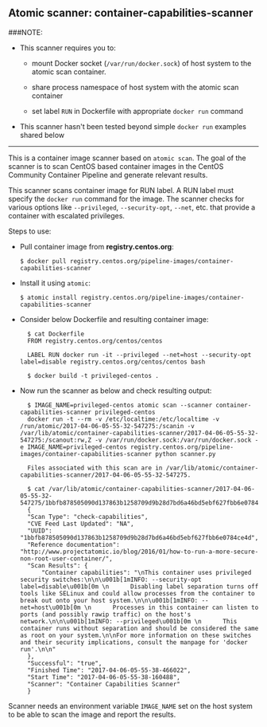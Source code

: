 Atomic scanner: container-capabilities-scanner
--------------------------------

###NOTE:

- This scanner requires you to:

    - mount Docker socket (`/var/run/docker.sock`) of host system to the atomic
      scan container.
    
    - share process namespace of host system with the atomic scan container

    - set label `RUN` in Dockerfile with appropriate `docker run` command

- This scanner hasn't been tested beyond simple `docker run` examples
  shared below

---


This is a container image scanner based on `atomic scan`. The goal of
the scanner is to scan CentOS based container images in the CentOS
Community Container Pipeline and generate relevant results.

This scanner scans container image for RUN label. A RUN label must
specify the `docker run` command for the image. The scanner checks for
various options like `--privileged`, `--security-opt`, `--net`,
etc. that provide a container with escalated privileges.

Steps to use:

- Pull container image from **registry.centos.org**:

    ```
    $ docker pull registry.centos.org/pipeline-images/container-capabilities-scanner
    ```

- Install it using `atomic`:

    ```
    $ atomic install registry.centos.org/pipeline-images/container-capabilities-scanner
    ```

- Consider below Dockerfile and resulting container image:


        $ cat Dockerfile
        FROM registry.centos.org/centos/centos

        LABEL RUN docker run -it --privileged --net=host --security-opt label=disable registry.centos.org/centos/centos bash

        $ docker build -t privileged-centos .

- Now run the scanner as below and check resulting output:
        
        $ IMAGE_NAME=privileged-centos atomic scan --scanner container-capabilities-scanner privileged-centos
        docker run -t --rm -v /etc/localtime:/etc/localtime -v /run/atomic/2017-04-06-05-55-32-547275:/scanin -v /var/lib/atomic/container-capabilities-scanner/2017-04-06-05-55-32-547275:/scanout:rw,Z -v /var/run/docker.sock:/var/run/docker.sock -e IMAGE_NAME=privileged-centos registry.centos.org/pipeline-images/container-capabilities-scanner python scanner.py
        
        Files associated with this scan are in /var/lib/atomic/container-capabilities-scanner/2017-04-06-05-55-32-547275.
        
        $ cat /var/lib/atomic/container-capabilities-scanner/2017-04-06-05-55-32-547275/1bbfb878505090d137863b1258709d9b28d7bd6a46bd5ebf627fbb6e0784ce4d/image_scan_results.json
        {
        "Scan Type": "check-capabilities",
        "CVE Feed Last Updated": "NA",
        "UUID": "1bbfb878505090d137863b1258709d9b28d7bd6a46bd5ebf627fbb6e0784ce4d",
        "Reference documentation": "http://www.projectatomic.io/blog/2016/01/how-to-run-a-more-secure-non-root-user-container/",
        "Scan Results": {
            "Container capabilities": "\nThis container uses privileged security switches:\n\n\u001b[1mINFO: --security-opt label=disable\u001b[0m \n      Disabling label separation turns off tools like SELinux and could allow processes from the container to break out onto your host system.\n\n\u001b[1mINFO: --net=host\u001b[0m \n      Processes in this container can listen to ports (and possibly rawip traffic) on the host's network.\n\n\u001b[1mINFO: --privileged\u001b[0m \n      This container runs without separation and should be considered the same as root on your system.\n\nFor more information on these switches and their security implications, consult the manpage for 'docker run'.\n\n"
        },
        "Successful": "true",
        "Finished Time": "2017-04-06-05-55-38-466022",
        "Start Time": "2017-04-06-05-55-38-160488",
        "Scanner": "Container Capabilities Scanner"
        }

Scanner needs an environment variable `IMAGE_NAME` set on the host
system to be able to scan the image and report the results.
